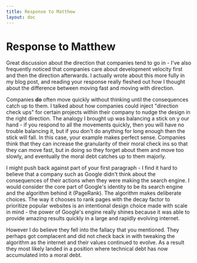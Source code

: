 ```yaml
---
title: Response to Matthew
layout: doc
---
```


# Response to Matthew

Great discussion about the direction that companies tend to go in - I've also frequently noticed that companies care about development velocity first and then the direction afterwards. I actually wrote about this more fully in my blog post, and reading your response really fleshed out how I thought about the difference between moving fast and moving with direction. 

Companies **do** often move quickly without thinking until the consequences catch up to them. I talked about how companies could inject "direction check ups" for certain projects within their company to nudge the design in the right direction. The analogy I brought up was balancing a stick on y our hand - if you respond to all the movements quickly, then you will have no trouble balancing it, but if you don't do anything for long enough then the stick will fall. In this case, your example makes perfect sense. Companies think that they can increase the granularity of their moral check ins so that they can move fast, but in doing so they forget about them and move too slowly, and eventually the moral debt catches up to them majorly.

I might push back against part of your first paragraph - I find it hard to believe that a company such as Google didn't think about the consequences of their actions when they were making the search engine. I would consider the core part of Google's identity to be its search engine and the algorithm behind it (PageRank). The algorithm makes deliberate choices. The way it chooses to rank pages with the decay factor to prioritize popular websites is an intentional design choice made with scale in mind - the power of Google's engine really shines because it was able to provide amazing results quickly in a large and rapidly evolving internet. 

However I do believe they fell into the fallacy that you mentioned. They perhaps got complacent and did not check back in with tweaking the algorithm as the internet and their values continued to evolve. As a result they most likely landed in a position where technical debt has now accumulated into a moral debt.
